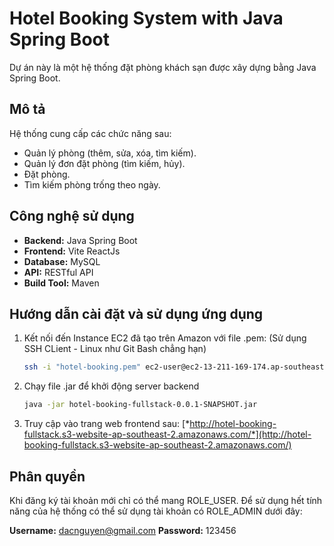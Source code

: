 # Hotel Booking System with Java Spring Boot

Dự án này là một hệ thống đặt phòng khách sạn được xây dựng bằng Java Spring Boot.

## Mô tả

Hệ thống cung cấp các chức năng sau:

* Quản lý phòng (thêm, sửa, xóa, tìm kiếm).
* Quản lý đơn đặt phòng (tìm kiếm, hủy).
* Đặt phòng.
* Tìm kiếm phòng trống theo ngày.

## Công nghệ sử dụng

* **Backend:** Java Spring Boot
* **Frontend:** Vite ReactJs
* **Database:** MySQL
* **API:** RESTful API
* **Build Tool:** Maven

## Hướng dẫn cài đặt và sử dụng ứng dụng

1.  Kết nối đến Instance EC2 đã tạo trên Amazon với file .pem: (Sử dụng SSH CLient - Linux như Git Bash chẳng hạn)

    ```bash
    ssh -i "hotel-booking.pem" ec2-user@ec2-13-211-169-174.ap-southeast-2.compute.amazonaws.com
    ```

2.  Chạy file .jar để khởi động server backend 

    ```bash
    java -jar hotel-booking-fullstack-0.0.1-SNAPSHOT.jar
    ```

3.  Truy cập vào trang web frontend sau: 
    [*http://hotel-booking-fullstack.s3-website-ap-southeast-2.amazonaws.com/*](http://hotel-booking-fullstack.s3-website-ap-southeast-2.amazonaws.com/)


## Phân quyền
Khi đăng ký tài khoản mới chỉ có thể mang ROLE_USER. Để sử dụng hết tính năng của hệ thống có thể sử dụng tài khoản có ROLE_ADMIN dưới đây:

**Username:** dacnguyen@gmail.com
**Password:** 123456
